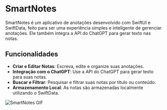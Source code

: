 # SmartNotes

SmartNotes é um aplicativo de anotações desenvolvido com SwiftUI e SwiftData, feito para ser uma experiência simples e inteligente de gerenciar anotações. Ele também integra a API do ChatGPT para gerar texto nas notas.

## Funcionalidades

- **Criar e Editar Notas**: Escreva, edite e organize suas anotações.
- **Integração com o ChatGPT**: Use a API do ChatGPT para gerar texto para suas notas.
- **Buscar e Filtrar**: Pesquisar e filtrar suas notas por título ou conteúdo.
- **Armazenamento Local**: As notas são armazenadas localmente utilizando o SwiftData.

![SmartNotes GIF](https://i.imgur.com/a/rAqMayE.gif)
